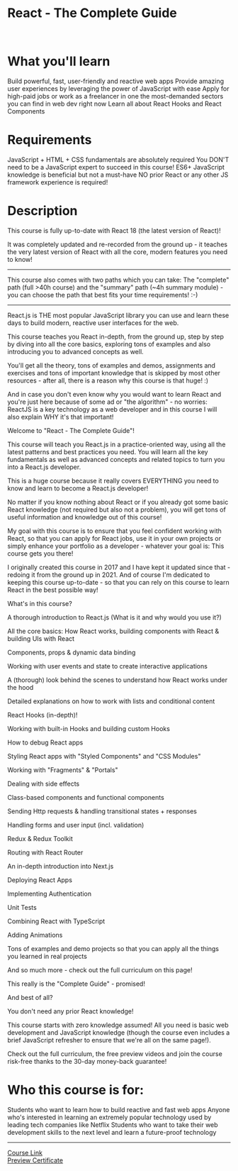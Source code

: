 # React - The Complete Guide 
<br>

# What you'll learn
Build powerful, fast, user-friendly and reactive web apps
Provide amazing user experiences by leveraging the power of JavaScript with ease
Apply for high-paid jobs or work as a freelancer in one the most-demanded sectors you can find in web dev right now
Learn all about React Hooks and React Components

# Requirements
JavaScript + HTML + CSS fundamentals are absolutely required
You DON'T need to be a JavaScript expert to succeed in this course!
ES6+ JavaScript knowledge is beneficial but not a must-have
NO prior React or any other JS framework experience is required!
# Description
This course is fully up-to-date with React 18 (the latest version of React)!

It was completely updated and re-recorded from the ground up - it teaches the very latest version of React with all the core, modern features you need to know!

---

This course also comes with two paths which you can take: The "complete" path (full >40h course) and the "summary" path (~4h summary module) - you can choose the path that best fits your time requirements! :-)

---

React.js is THE most popular JavaScript library you can use and learn these days to build modern, reactive user interfaces for the web.

This course teaches you React in-depth, from the ground up, step by step by diving into all the core basics, exploring tons of examples and also introducing you to advanced concepts as well.

You'll get all the theory, tons of examples and demos, assignments and exercises and tons of important knowledge that is skipped by most other resources - after all, there is a reason why this course is that huge! :)

And in case you don't even know why you would want to learn React and you're just here because of some ad or "the algorithm" - no worries: ReactJS is a key technology as a web developer and in this course I will also explain WHY it's that important!



Welcome to "React - The Complete Guide"!

This course will teach you React.js in a practice-oriented way, using all the latest patterns and best practices you need. You will learn all the key fundamentals as well as advanced concepts and related topics to turn you into a React.js developer.

This is a huge course because it really covers EVERYTHING you need to know and learn to become a React.js developer!

No matter if you know nothing about React or if you already got some basic React knowledge (not required but also not a problem), you will get tons of useful information and knowledge out of this course!

My goal with this course is to ensure that you feel confident working with React, so that you can apply for React jobs, use it in your own projects or simply enhance your portfolio as a developer - whatever your goal is: This course gets you there!



I originally created this course in 2017 and I have kept it updated since that - redoing it from the ground up in 2021. And of course I'm dedicated to keeping this course up-to-date - so that you can rely on this course to learn React in the best possible way!

What's in this course?

A thorough introduction to React.js (What is it and why would you use it?)

All the core basics: How React works, building components with React & building UIs with React

Components, props & dynamic data binding

Working with user events and state to create interactive applications

A (thorough) look behind the scenes to understand how React works under the hood

Detailed explanations on how to work with lists and conditional content

React Hooks (in-depth)!

Working with built-in Hooks and building custom Hooks

How to debug React apps

Styling React apps with "Styled Components" and "CSS Modules"

Working with "Fragments" & "Portals"

Dealing with side effects

Class-based components and functional components

Sending Http requests & handling transitional states + responses

Handling forms and user input (incl. validation)

Redux & Redux Toolkit

Routing with React Router

An in-depth introduction into Next.js

Deploying React Apps

Implementing Authentication

Unit Tests

Combining React with TypeScript

Adding Animations

Tons of examples and demo projects so that you can apply all the things you learned in real projects

And so much more - check out the full curriculum on this page!

This really is the "Complete Guide" - promised!

And best of all?

You don't need any prior React knowledge!

This course starts with zero knowledge assumed! All you need is basic web development and JavaScript knowledge (though the course even includes a brief JavaScript refresher to ensure that we're all on the same page!).

Check out the full curriculum, the free preview videos and join the course risk-free thanks to the 30-day money-back guarantee!

# Who this course is for:
Students who want to learn how to build reactive and fast web apps
Anyone who's interested in learning an extremely popular technology used by leading tech companies like Netflix
Students who want to take their web development skills to the next level and learn a future-proof technology

-------------------------------
[Course Link](https://www.udemy.com/course/react-the-complete-guide-incl-redux/)
<br>[Preview Certificate]()
